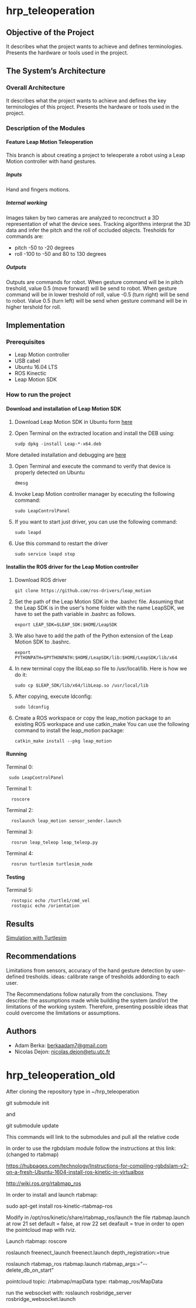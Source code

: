 # hrp_teleoperation

## Objective of the Project
It describes what the project wants to achieve and defines terminologies. Presents the hardware or tools used in the project.

## The System’s Architecture

### Overall Architecture
It describes what the project wants to achieve and defines the key terminologies of this project. Presents the hardware or tools used in the project.

### Description of the Modules
#### Feature Leap Motion Teleoperation
This branch is about creating a project to teleoperate a robot using a Leap Motion controller with hand gestures.

##### Inputs

Hand and fingers motions.

##### Internal working

Images taken by two cameras are analyzed to reconctruct a 3D representation of what the device sees. Tracking algorithms interprat the 3D data and infer the pitch and the roll of occluded objects. Tresholds for commands are:
  * pitch
  -50 to -20 degrees
  * roll
  -100 to -50 and 80 to 130 degrees
##### Outputs
Outputs are commands for robot. When gesture command will be in pitch treshold, value 0.5 (move forward) will be send to robot. When gesture command will be in lower treshold of roll, value -0.5 (turn right) will be send to robot. Value 0.5 (turn left) will be send when gesture command will be in higher tershold for roll.

## Implementation

### Prerequisites
* Leap Motion controller
* USB cabel
* Ubuntu 16.04 LTS
* ROS Kinectic
* Leap Motion SDK

### How to run the project
#### Download and installation of Leap Motion SDK
1. Download Leap Motion SDK in Ubuntu form [here](https://www.leapmotion.com/setup/linux)
2. Open Terminal on the extracted location and install the DEB using: 

    ```
    sudp dpkg -install Leap-*-x64.deb
    ```

More detailed installation and debugging are [here](https://support.leapmotion.com/hc/en-us/articles/223782608-Linux-Installation)

3. Open Terminal and execute the command to verify that device is properly detected on Ubuntu

    ```
    dmesg
    ```
    
4. Invoke Leap Motion controller manager by ececuting the following command:

    ```
    sudo LeapControlPanel
    ```

5. If you want to start just driver, you can use the following command:

    ```
    sudo leapd
    ```
    
6. Use this command to restart the driver

    ```
    sudo service leapd stop
    ```
    
#### Installin the ROS driver for the Leap Motion controller
1. Download ROS driver

    ```
    git clone https://github.com/ros-drivers/leap_motion
    ```
    
2. Set the path of the Leap Motion SDK in the .bashrc file. Assuming that the Leap SDK is in the user's home folder with the name LeapSDK, we have to set the path variable in .bashrc as follows.

    ```
    export LEAP_SDK=$LEAP_SDK:$HOME/LeapSDK
    ```
    
3.  We also have to add the path of the Python extension of the Leap Motion SDK to .bashrc.

    ```
    export PYTHONPATH=$PYTHONPATH:$HOME/LeapSDK/lib:$HOME/LeapSDK/lib/x64
    ```
    
4. In new terminal copy the libLeap.so file to /usr/local/lib. Here is how we do it:

    ```
    sudo cp $LEAP_SDK/lib/x64/libLeap.so /usr/local/lib 
    ```
    
5. After copying, execute ldconfig:

    ```
    sudo ldconfig
    ```
    
6. Create a ROS workspace or copy the leap_motion package to an existing ROS workspace and use catkin_make
You can use the following command to install the leap_motion package:

    ```
    catkin_make install --pkg leap_motion
    ```
    
#### Running
Terminal 0: 

    
     sudo LeapControlPanel
   
    
Terminal 1: 

      roscore
      
Terminal 2: 

      roslaunch leap_motion sensor_sender.launch
      
Terminal 3: 

      rosrun leap_teleop leap_teleop.py
      
Terminal 4: 

      rosrun turtlesim turtlesim_node

#### Testing
Terminal 5: 

      rostopic echo /turtle1/cmd_vel
      rostopic echo /orientation

## Results
[Simulation with Turtlesim ](https://youtu.be/OcLwWefhjv0)

## Recommendations
Limitations from sensors, accuracy of the hand gesture detection by user-defined tresholds. 
ideas: calibrate range of tresholds addording to each user.

The Recommendations follow naturally from the conclusions. They describe: the assumptions made while building the system (and/or) the limitations of the working system. Therefore, presenting possible ideas that could overcome the limitations or assumptions. 

## Authors
* Adam Berka: berkaadam7@gmail.com
* Nicolas Dejon: nicolas.dejon@etu.utc.fr


# hrp_teleoperation_old

After cloning the repository type in ~/hrp_teleoperation

git submodule init

and

git submodule update

This commands will link to the submodules and pull all the relative code

In order to use the rgbdslam module follow the instructions at this link:(changed to rtabmap)

https://hubpages.com/technology/Instructions-for-compiling-rgbdslam-v2-on-a-fresh-Ubuntu-1604-install-ros-kinetic-in-virtualbox


http://wiki.ros.org/rtabmap_ros

In order to install and launch rtabmap:

sudo apt-get install ros-kinetic-rtabmap-ros

Modify in /opt/ros/kinetic/share/rtabmap_ros/launch the file rtabmap.launch
at row 21 set default = false, at row 22 set deafault = true in order to open the pointcloud map with rviz.

Launch rtabmap:
roscore

roslaunch freenect_launch freenect.launch depth_registration:=true

roslaunch rtabmap_ros rtabmap.launch rtabmap_args:="--delete_db_on_start"


pointcloud topic:  /rtabmap/mapData     type:  rtabmap_ros/MapData


run the websocket with: roslaunch rosbridge_server rosbridge_websocket.launch

